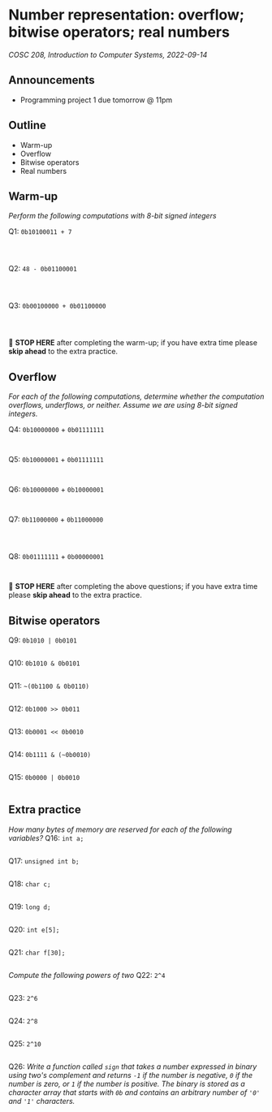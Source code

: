 # Number representation: overflow; bitwise operators; real numbers
_COSC 208, Introduction to Computer Systems, 2022-09-14_

## Announcements
* Programming project 1 due tomorrow @ 11pm

## Outline
* Warm-up
* Overflow
* Bitwise operators
* Real numbers

## Warm-up 
_Perform the following computations with 8-bit signed integers_

Q1: `0b10100011 + 7`
```



```

Q2: `48 - 0b01100001`
```



```

Q3: `0b00100000 + 0b01100000`
```



```
🛑 **STOP HERE** after completing the warm-up; if you have extra time please **skip ahead** to the extra practice.

## Overflow
_For each of the following computations, determine whether the computation overflows, underflows, or neither. Assume we are using 8-bit signed integers._

Q4: `0b10000000` + `0b01111111`
```


```

Q5: `0b10000001` + `0b01111111`
```


```

Q6: `0b10000000` + `0b10000001`
```


```

Q7: `0b11000000` + `0b11000000`
```



```

Q8: `0b01111111` + `0b00000001`
```


```

🛑 **STOP HERE** after completing the above questions; if you have extra time please **skip ahead** to the extra practice.

## Bitwise operators
Q9: `0b1010 | 0b0101`
```

```

Q10: `0b1010 & 0b0101`
```

```

Q11: `~(0b1100 & 0b0110)`
```

```

Q12: `0b1000 >> 0b011`
```

```

Q13: `0b0001 << 0b0010`
```

```

Q14: `0b1111 & (~0b0010)`
```

```

Q15: `0b0000 | 0b0010`
```

```

## Extra practice
_How many bytes of memory are reserved for each of the following variables?_
Q16: `int a;`
```
```

Q17: `unsigned int b;`
```
```

Q18: `char c;`
```
```

Q19: `long d;`
```
```

Q20: `int e[5];`
```
```

Q21: `char f[30];`
```
```


_Compute the following powers of two_
Q22: `2^4`
```
```

Q23: `2^6`
```
```

Q24: `2^8`
```
```

Q25: `2^10`
```
```

Q26: _Write a function called `sign` that takes a number expressed in binary using two's complement and returns `-1` if the number is negative, `0` if the number is zero, or `1` if the number is positive. The binary is stored as a character array that starts with `0b` and contains an arbitrary number of `'0'` and `'1'` characters._